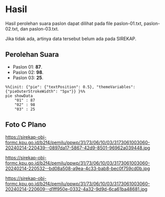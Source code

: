 # Hasil

Hasil perolehan suara paslon dapat dilihat pada file paslon-01.txt, paslon-02.txt, dan paslon-03.txt.

Jika tidak ada, artinya data tersebut belum ada pada SIREKAP.

## Perolehan Suara

 * Paslon 01: **87**.
 * Paslon 02: **98**.
 * Paslon 03: **25**.

```mermaid
%%{init: {"pie": {"textPosition": 0.5}, "themeVariables": {"pieOuterStrokeWidth": "5px"}} }%%
pie showData
    "01" : 87
    "02" : 98
    "03" : 25
```
## Foto C Plano

https://sirekap-obj-formc.kpu.go.id/b2f4/pemilu/ppwp/31/73/06/10/03/3173061003060-20240214-220439--0897da17-5867-42d9-8501-96962a039448.jpg

https://sirekap-obj-formc.kpu.go.id/b2f4/pemilu/ppwp/31/73/06/10/03/3173061003060-20240214-220532--bd08a508-a9ea-4c33-bab8-bec0f759cd0b.jpg

https://sirekap-obj-formc.kpu.go.id/b2f4/pemilu/ppwp/31/73/06/10/03/3173061003060-20240214-220609--d1ff950e-0332-4a32-9d9d-6ca61ba48681.jpg
